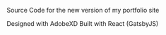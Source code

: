 Source Code for the new version of my portfolio site

Designed with AdobeXD
Built with React (GatsbyJS)
